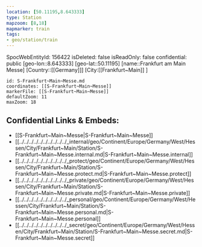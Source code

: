```yaml
---
location: [50.11195,8.643333]
type: Station 
mapzoom: [8,18] 
mapmarker: train 
tags:
- geo/station/train
---
```

SpocWebEntityId: 156422
isDeleted: false
isReadOnly: false
confidential: public
[geo-lon::8.643333]
[geo-lat::50.11195]
[name::Frankfurt am Main Messe]
[Country::[[Germany]]]
[City:[[Frankfurt~Main]] ]


```leaflet
id: S-Frankfurt~Main~Messe.md
coordinates: [[S-Frankfurt~Main~Messe]]
markerFile: [[S-Frankfurt~Main~Messe]]
defaultZoom: 11 
maxZoom: 18
```


## Confidential Links & Embeds: 
- [[S-Frankfurt~Main~Messe|S-Frankfurt~Main~Messe]] 
- [[../../../../../../../../../../_internal/geo/Continent/Europe/Germany/West/Hessen/City/Frankfurt~Main/Station/S-Frankfurt~Main~Messe.internal.md|S-Frankfurt~Main~Messe.internal]] 
- [[../../../../../../../../../../_protect/geo/Continent/Europe/Germany/West/Hessen/City/Frankfurt~Main/Station/S-Frankfurt~Main~Messe.protect.md|S-Frankfurt~Main~Messe.protect]] 
- [[../../../../../../../../../../_private/geo/Continent/Europe/Germany/West/Hessen/City/Frankfurt~Main/Station/S-Frankfurt~Main~Messe.private.md|S-Frankfurt~Main~Messe.private]] 
- [[../../../../../../../../../../_personal/geo/Continent/Europe/Germany/West/Hessen/City/Frankfurt~Main/Station/S-Frankfurt~Main~Messe.personal.md|S-Frankfurt~Main~Messe.personal]] 
- [[../../../../../../../../../../_secret/geo/Continent/Europe/Germany/West/Hessen/City/Frankfurt~Main/Station/S-Frankfurt~Main~Messe.secret.md|S-Frankfurt~Main~Messe.secret]] 

